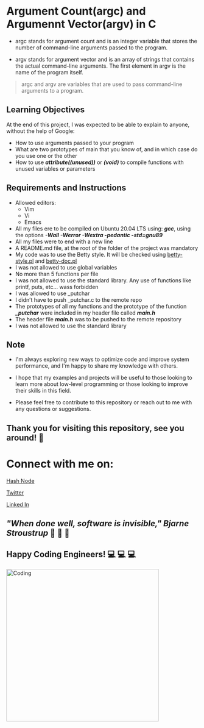 
# **Argument Count(argc) and Argumennt Vector(argv) in C**



* argc stands for argument count and is an integer variable that stores the number of command-line arguments passed to the program.

* argv stands for argument vector and is an array of strings that contains the actual command-line arguments. The first element in argv is the name of the program itself.

> argc and argv are variables that are used to pass command-line arguments to a program.


## **Learning Objectives**
At the end of this project, I was expected to be able to explain to anyone, without the help of Google:

* How to use arguments passed to your program
* What are two prototypes of main that you know of, and in which case do you use one or the other
* How to use ***__attribute__((unused))*** or ***(void)*** to compile functions with unused variables or parameters

## **Requirements and Instructions**

* Allowed editors: 
  * Vim
  * Vi
  * Emacs
* All my  files ere to  be compiled on Ubuntu 20.04 LTS using: ***gcc***, using the options ***-Wall -Werror -Wextra -pedantic -std=gnu89***
* All my files were to end with a new line
* A README.md file, at the root of the folder of the project was mandatory
* My code was to use the Betty style. It will be checked using [betty-style.pl](https://github.com/holbertonschool/Betty/blob/master/betty-style.pl) and [betty-doc.pl](https://github.com/holbertonschool/Betty/blob/master/betty-doc.pl)
* I was  not allowed to use global variables
* No more than 5 functions per file
* I was not allowed to use the standard library. Any use of functions like printf, puts, etc… wass forbidden
* I was allowed to use _putchar
* I didn’t have to push _putchar.c to the remote repo
* The prototypes of all my functions and the prototype of the function ***_putchar*** were included in my header file called ***main.h***
* The header file ***main.h*** was to be pushed to the remote repository
* I was not allowed to use the standard library

## **Note**

* I'm always exploring new ways to optimize code and improve system performance, and I'm happy to share my knowledge with others.
* I hope that my examples and projects will be useful to those looking to learn more about low-level programming or those looking to improve their skills in this field.

* Please feel free to contribute to this repository or reach out to me with any questions or suggestions.

  
  
## **Thank you for visiting this repository, see you around!** :smiling_face_with_three_hearts:



# **Connect with me on:** 

[Hash Node](https://brianenosotieno.hashnode.dev)
                        
[Twitter](https://twitter.com/brian_tatling) 
                        
[Linked In](https://www.linkedin.com/in/brian-enos/)



## ***"When done well, software is invisible," Bjarne Stroustrup*** :muscle: :muscle: :muscle:
## **Happy Coding Engineers!** :computer: :computer: :computer:
<img align="left" alt="Coding" width="400" src= "https://camo.githubusercontent.com/e20822b4282c07ffd010cd05f855a6561d3b62358ca9e607e4901288dd748fcb/68747470733a2f2f63646e2e6472696262626c652e636f6d2f75736572732f323133313939332f73637265656e73686f74732f343934383733362f74686f75676874776f726b732d6769665f6472696262626c652e676966">
